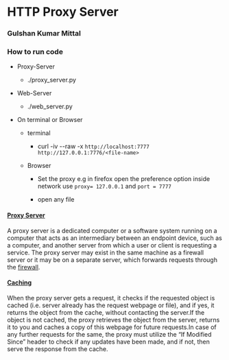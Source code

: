 # HTTP Proxy Server

### Gulshan Kumar Mittal

### How to run code

- Proxy-Server

  - ./proxy_server.py

- Web-Server

  - ./web_server.py

- On terminal or Browser

  - terminal

    - curl -iv --raw -x `http://localhost:7777 http://127.0.0.1:7776/<file-name>`

  - Browser

    - Set the proxy e.g in firefox open the preference option inside network use `proxy= 127.0.0.1` and `port = 7777`

    - open any file



#### <u>Proxy Server</u>

A proxy server is a dedicated computer or a software system running on a computer that acts as an intermediary between an endpoint device, such as a computer, and another server from which a user or client is requesting a service. The proxy server may exist in the same machine as a firewall server or it may be on a separate server, which forwards requests through the [firewall](http://searchsecurity.techtarget.com/definition/firewall).


#### <u>Caching</u>

When the proxy server gets a request, it checks if the requested object is cached (i.e. server
already has the request webpage or file), and if yes, it returns the object from the cache, without
contacting the server.If the object is not cached, the proxy retrieves the object from the server, returns it to you and caches a copy of this webpage for future requests.In case of any further requests for the same, the proxy must utilize the “If Modified Since” header to check if any updates have been made, and if not, then serve the response from the cache.
